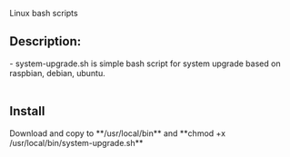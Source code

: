 Linux bash scripts

<h2>Description:</h2>
- system-upgrade.sh is simple bash script for system upgrade based on raspbian, debian, ubuntu.<br />
<br />

<h2>Install</h2>
Download and copy to **/usr/local/bin** and **chmod +x /usr/local/bin/system-upgrade.sh**
